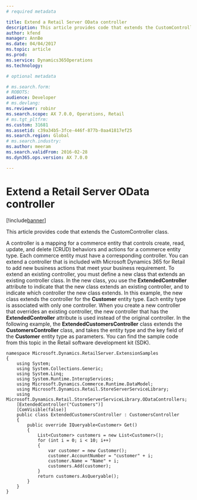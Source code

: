 ```yaml
---
# required metadata

title: Extend a Retail Server OData controller
description: This article provides code that extends the CustomController class.
author: kfend
manager: AnnBe
ms.date: 04/04/2017
ms.topic: article
ms.prod: 
ms.service: Dynamics365Operations
ms.technology: 

# optional metadata

# ms.search.form: 
# ROBOTS: 
audience: Developer
# ms.devlang: 
ms.reviewer: robinr
ms.search.scope: AX 7.0.0, Operations, Retail
# ms.tgt_pltfrm: 
ms.custom: 31681
ms.assetid: c39a34b5-3fce-446f-877b-0aa41817ef25
ms.search.region: Global
# ms.search.industry: 
ms.author: meeram
ms.search.validFrom: 2016-02-28
ms.dyn365.ops.version: AX 7.0.0

---
```


# Extend a Retail Server OData controller

[!include[banner](../includes/banner.md)]


This article provides code that extends the CustomController class.

A controller is a mapping for a commerce entity that controls create, read, update, and delete (CRUD) behaviors and actions for a commerce entity type. Each commerce entity must have a corresponding controller. You can extend a controller that is included with Microsoft Dynamics 365 for Retail to add new business actions that meet your business requirement. To extend an existing controller, you must define a new class that extends an existing controller class. In the new class, you use the **ExtendedController** attribute to indicate that the new class extends an existing controller, and to indicate which controller the new class extends. In this example, the new class extends the controller for the **Customer** entity type. Each entity type is associated with only one controller. When you create a new controller that overrides an existing controller, the new controller that has the **ExtendedController** attribute is used instead of the original controller. In the following example, the **ExtendedCustomersController** class extends the **CustomersController** class, and takes the entity type and the key field of the **Customer** entity type as parameters. You can find the sample code from this topic in the Retail software development kit (SDK).

    namespace Microsoft.Dynamics.RetailServer.ExtensionSamples
    {
        using System;
        using System.Collections.Generic;
        using System.Linq;
        using System.Runtime.InteropServices;
        using Microsoft.Dynamics.Commerce.Runtime.DataModel;
        using Microsoft.Dynamics.Retail.StoreServerServiceLibrary;
        using Microsoft.Dynamics.Retail.StoreServerServiceLibrary.ODataControllers;
        [ExtendedController("Customers")]
        [ComVisible(false)]
        public class ExtendedCustomersController : CustomersController
        {
            public override IQueryable<Customer> Get()
            {
                List<Customer> customers = new List<Customer>();
                for (int i = 0; i < 10; i++)
                {
                    var customer = new Customer();
                    customer.AccountNumber = "customer" + i;
                    customer.Name = "Name" + i;
                    customers.Add(customer);
                }
                return customers.AsQueryable();
            }
        }
    }



